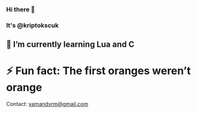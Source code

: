 ### Hi there 👋 
### It's @kriptokscuk


## 🌱 I’m currently learning Lua and C


# ⚡ Fun fact: The first oranges weren’t orange

Contact: yamandvrm@gmail.com
